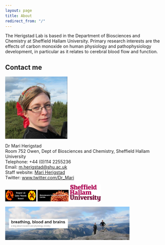 ```yaml
---
layout: page
title: About
redirect_from: "/"
---
```

The Herigstad Lab is based in the Department of Biosciences and Chemistry at Sheffield Hallam University. Primary research interests are the effects of carbon monoxide on human physiology and pathophysiology development, in particular as it relates to cerebral blood flow and function. 

## Contact me
  
<img src="/assets/mariherigstadportrait.jpg" alt="Mari Herigstad" align="middle" style="width: 200px;"/> 

Dr Mari Herigstad<br>
Room 752 Owen, Dept of Biosciences and Chemistry, Sheffield Hallam University<br>
Telephone: +44 (0)114 2255236<br>
Email: <m.herigstad@shu.ac.uk><br>
Staff website: <a href="https://www.shu.ac.uk/about-us/our-people/staff-profiles/mari-herigstad">Mari Herigstad</a><br>
Twitter: <a href="https://twitter.com/Dr_Mari">www.twitter.com/Dr_Mari</a><br>

<img src="/assets/lab_logo.jpg" alt="Herigstad Lab" style="width: 100px;"/> <img src="/assets/BMRC_logo.jpg" alt="BMRC" style="width: 100px;"/> <img src="/assets/SHU_logo.jpg" alt="Sheffield Hallam University" style="width: 100px;"/>  

<a href="https://mariherigstad.wordpress.com"><img src="/assets/blog_banner.jpg" alt="Blog" align="middle" style="width: 400px;"/> </a><br>

